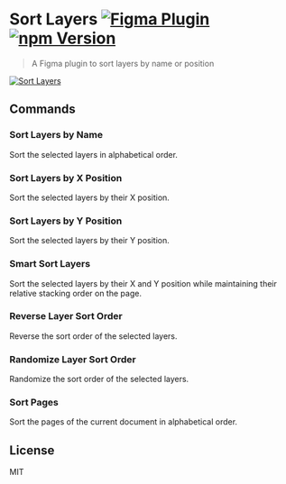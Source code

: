 # Sort Layers [![Figma Plugin](https://img.shields.io/badge/figma-Sort%20Layers-1BC47D.svg)](https://figma.com/c/plugin/767379414704079825/Sort-Layers) [![npm Version](https://img.shields.io/npm/v/figma-sort-layers.svg)](https://www.npmjs.com/package/figma-sort-layers)

> A Figma plugin to sort layers by name or position

[![Sort Layers](https://raw.githubusercontent.com/yuanqing/figma-plugins/master/packages/figma-sort-layers/media/cover.png)](https://figma.com/c/plugin/767379414704079825/Sort-Layers)

## Commands

### Sort Layers by Name

Sort the selected layers in alphabetical order.

### Sort Layers by X Position

Sort the selected layers by their X position.

### Sort Layers by Y Position

Sort the selected layers by their Y position.

### Smart Sort Layers

Sort the selected layers by their X and Y position while maintaining their relative stacking order on the page.

### Reverse Layer Sort Order

Reverse the sort order of the selected layers.

### Randomize Layer Sort Order

Randomize the sort order of the selected layers.

### Sort Pages

Sort the pages of the current document in alphabetical order.

## License

MIT
